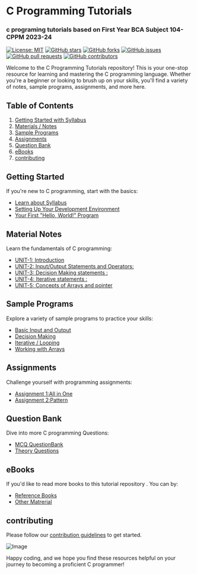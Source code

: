 # C Programming Tutorials
### c programing tutorials based on First Year BCA Subject 104-CPPM 2023-24 

[![License: MIT](https://img.shields.io/badge/License-MIT-blue.svg)](LICENSE)
[![GitHub stars](https://img.shields.io/github/stars/sbccas/c-programming-tutorial.svg)](https://github.com/sbccas/c-programming-tutorials/stargazers)
[![GitHub forks](https://img.shields.io/github/forks/sbccas/c-programming-tutorials.svg)](https://github.com/sbccas/c-programming-tutorials/network)
[![GitHub issues](https://img.shields.io/github/issues/sbccas/c-programming-tutorials.svg)](https://github.com/sbccas/c-programming-tutorials/issues)
[![GitHub pull requests](https://img.shields.io/github/issues-pr/sbccas/c-programming-tutorials.svg)](https://github.com/sbccas/c-programming-tutorials/pulls)
[![GitHub contributors](https://img.shields.io/github/contributors/sbccas/c-programming-tutorials.svg)](https://github.com/sbccas/c-programming-tutorials/graphs/contributors)

Welcome to the C Programming Tutorials repository! This is your one-stop resource for learning and mastering the C programming language. Whether you're a beginner or looking to brush up on your skills, you'll find a variety of notes, sample programs, assignments, and more here.

## Table of Contents

1. [Getting Started with Syllabus](#getting-started)
2. [Materials / Notes](#material-notes)
3. [Sample Programs](#sample-programs)
4. [Assignments](#assignments)
5. [Question Bank](#question-bank)
6. [eBooks](#ebooks)
7. [contributing](#contributing)

## Getting Started

If you're new to C programming, start with the basics:

- [Learn about Syllabus](1_Syllabus/CPPM_Syllabus_2020-21.pdf)
- [Setting Up Your Development Environment](1_Syllabus/setup.md)
- [Your First "Hello, World!" Program](3_Programs/HELLO.C)

## Material Notes

Learn the fundamentals of C programming:

- [UNIT-1: Introduction](2_Notes/104_CPPM_Unit_1.pdf)
- [UNIT-2: Input/Output Statements and Operators:](2_Notes/104_CPPM_Unit_2.pdf)
- [UNIT-3: Decision Making statements :](2_Notes/104_CPPM_Unit_3.pdf)
- [UNIT-4: Iterative statements :](2_Notes/104_CPPM_Unit_4.pdf)
- [UNIT-5: Concepts of Arrays and pointer](2_Notes/104_CPPM_Unit_5.pdf)

## Sample Programs

Explore a variety of sample programs to practice your skills:

- [Basic Input and Output](3_Programs/)
- [Decision Making](3_Programs/)
- [Iterative / Looping ](3_Programs/)
- [Working with Arrays](3_Programs/p_array1.c)

## Assignments

Challenge yourself with programming assignments:

- [Assignment 1:All in One](4_Assignments/104_CPPM_Practical_Assignment_Sheet.pdf)
- [Assignment 2:Pattern](4_Assignments/104_CPPM_Pattern_Programs_in_C.pdf)

## Question Bank

Dive into more C programming Questions:

- [MCQ QuestionBank](5_QuestionBank/104_CPPM_All_Units_MCQs.pdf)
- [Theory Questions](5_QuestionBank/104_CPPM_All_Units_MCQs.pdf)

## eBooks

If you'd like to read more books to this tutorial repository . You can by:

- [Reference Books](6_eBooks/)
- [Other Matrerial](6_eBooks/)

## contributing
Please follow our [contribution guidelines](README.md) to get started.

<img src="https://github.com/sbccas/c-programming-tutorials/blob/main/resources/Banner.png" alt="Image" width="Auto" height="Auto">

Happy coding, and we hope you find these resources helpful on your journey to becoming a proficient C programmer!
